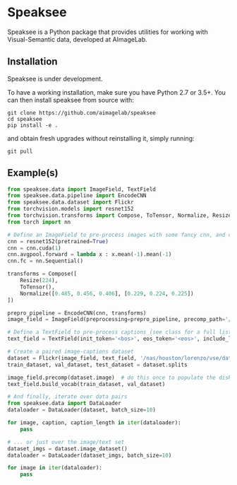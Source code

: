 # Speaksee

Speaksee is a Python package that provides utilities for working with Visual-Semantic data, developed at AImageLab.

## Installation
Speaksee is under development. 

To have a working installation, make sure you have Python 2.7 or 3.5+. You can then install speaksee from source with:

```
git clone https://github.com/aimagelab/speaksee
cd speaksee
pip install -e .
```

and obtain fresh upgrades without reinstalling it, simply running:

```
git pull
```

## Example(s)
``` python
from speaksee.data import ImageField, TextField
from speaksee.data.pipeline import EncodeCNN
from speaksee.data.dataset import Flickr
from torchvision.models import resnet152
from torchvision.transforms import Compose, ToTensor, Normalize, Resize
from torch import nn

# Define an ImageField to pre-process images with some fancy cnn, and cache all vectors to disk
cnn = resnet152(pretrained=True)
cnn = cnn.cuda(1)
cnn.avgpool.forward = lambda x : x.mean(-1).mean(-1)
cnn.fc = nn.Sequential()

transforms = Compose([
    Resize(224),
    ToTensor(),
    Normalize([0.485, 0.456, 0.406], [0.229, 0.224, 0.225])
])

prepro_pipeline = EncodeCNN(cnn, transforms)
image_field = ImageField(preprocessing=prepro_pipeline, precomp_path='/raid/lbaraldi/flickr8k.pkl') 

# Define a TextField to pre-process captions (see class for a full list of options)
text_field = TextField(init_token='<bos>', eos_token='<eos>', include_lengths=True)

# Create a paired image-captions dataset
dataset = Flickr(image_field, text_field, '/nas/houston/lorenzo/vse/data/f8k/images/', '/nas/houston/lorenzo/vse/data/f8k/dataset_flickr8k.json')
train_dataset, val_dataset, test_dataset = dataset.splits

image_field.precomp(dataset.image)  # do this once to populate the disk cache, or to refresh it
text_field.build_vocab(train_dataset, val_dataset)

# And finally, iterate over data pairs
from speaksee.data import DataLoader
dataloader = DataLoader(dataset, batch_size=10)

for image, caption, caption_length in iter(dataloader):
    pass

# ... or just over the image/text set
dataset_imgs = dataset.image_dataset()
dataloader = DataLoader(dataset_imgs, batch_size=10)

for image in iter(dataloader):
    pass

```